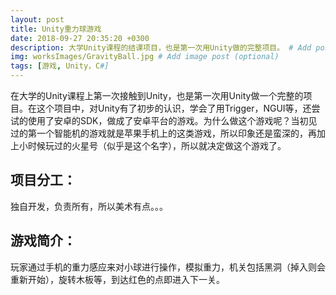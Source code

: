 ```yaml
---
layout: post
title: Unity重力球游戏
date: 2018-09-27 20:35:20 +0300
description: 大学Unity课程的结课项目，也是第一次用Unity做的完整项目。 # Add post description (optional)
img: worksImages/GravityBall.jpg # Add image post (optional)
tags: [游戏, Unity，C#]
---
```

在大学的Unity课程上第一次接触到Unity，也是第一次用Unity做一个完整的项目。在这个项目中，对Unity有了初步的认识，学会了用Trigger，NGUI等，还尝试的使用了安卓的SDK，做成了安卓平台的游戏。为什么做这个游戏呢？当初见过的第一个智能机的游戏就是苹果手机上的这类游戏，所以印象还是蛮深的，再加上小时候玩过的火星号（似乎是这个名字），所以就决定做这个游戏了。
## 项目分工：
独自开发，负责所有，所以美术有点。。。
## 游戏简介：
玩家通过手机的重力感应来对小球进行操作，模拟重力，机关包括黑洞（掉入则会重新开始），旋转木板等，到达红色的点即进入下一关。

